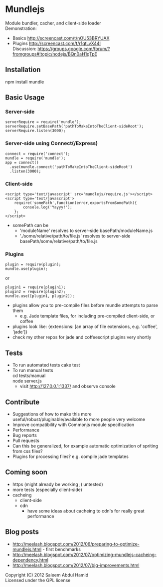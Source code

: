 # Mundlejs

Module bundler, cacher, and client-side loader  
Demonstration:
* Basics http://screencast.com/t/nOU53BRYUAX  
* Plugins http://screencast.com/t/r1qtLvX44I  
Discussion:
https://groups.google.com/forum/?fromgroups#!topic/nodejs/BQn0aH1qTpE

## Installation
npm install mundle

## Basic Usage
### Server-side
    serverRequire = require('mundle');
    serverRequire.setBasePath('pathToMakeIntoTheClient-sideRoot');
    serverRequire.listen(3000);
    
### Server-side using Connect(/Express)
    connect = require('connect');
    mundle = require('mundle');
    app = connect()
      .use(mundle.connect('pathToMakeIntoTheClient-sideRoot')
      .listen(3000);

### Client-side
    <script type='text/javascript' src='mundlejs/require.js'></script>
    <script type='text/javascript'>
        require('somePath',function(error,exportsFromSomePath){
            console.log('Yayyy!');
        };
    </script>
    
* somePath can be
  * 'moduleName' resolves to server-side basePath/moduleName.js
  * './some/relative/path/to/file.js' resolves to server-side basePath/some/relative/path/to/file.js

### Plugins
    plugin = require(plugin);
    mundle.use(plugin);
    
or

    plugin1 = require(plugin1);
    plugin2 = require(plugin2);
    mundle.use([plugin1, plugin2]);

* plugins allow you to pre-compile files before mundle attempts to parse them
  * e.g. Jade template files, for including pre-compiled client-side, or coffee
* plugins look like:
    {extensions: [an array of file extensions, e.g. 'coffee', 'jade']}
* check my other repos for jade and coffeescript plugins very shortly

## Tests
* To run automated tests
    cake test
* To run manual tests  
    cd tests/manual  
    node server.js
  * visit http://127.0.0.1:1337/ and observe console

## Contribute
* Suggestions of how to make this more useful/robust/pluginable/available to more people very welcome
* Improve compatibility with Commonjs module specification
* Performance
* Bug reports
* Pull requests
* Can this be generalized, for example automatic optimization of spriting from css files?
* Plugins for processing files? e.g. compile jade templates

## Coming soon
* https (might already be working ;) untested)
* more tests (especially client-side)
* cacheing
  * client-side
  * cdn
    * have some ideas about cacheing to cdn's for really great performance

## Blog posts
* http://meelash.blogspot.com/2012/06/preparing-to-optimize-mundlejs.html - first benchmarks
* http://meelash.blogspot.com/2012/07/optimizing-mundlejs-cacheing-dependency.html
* http://meelash.blogspot.com/2012/07/big-improvements.html


Copyright (C) 2012 Saleem Abdul Hamid   
Licensed under the GPL license